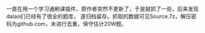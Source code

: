 一直在用一个学习通刷课插件，原作者突然不更新了，于是就抓了一些，后来发现dalao们已经有了很全的题库，
遂归档留存。抓取的数据可见Source.7z，解压密码为github.com，未进行去重，保守估计20W题。